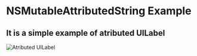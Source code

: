 # NSMutableAttributedString Example

## It is a simple example of atributed UILabel
![Atributed UILabel](http://alexalmostengineer.co.ua/wp-content/uploads/2020/04/Screenshot-2020-04-17-at-21.44.50.png)
